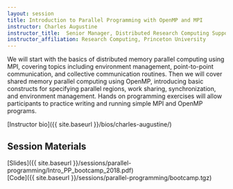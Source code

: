 ```yaml
---
layout: session
title: Introduction to Parallel Programming with OpenMP and MPI
instructor: Charles Augustine
instructor_title:  Senior Manager, Distributed Research Computing Support
instructor_affiliation: Research Computing, Princeton University
---
```


We will start with the basics of distributed memory parallel computing using MPI, covering topics including environment management, point-to-point communication, and collective communication routines.  Then we will cover shared memory parallel computing using OpenMP, introducing basic constructs for specifying parallel regions, work sharing, synchronization, and environment management.  Hands on programming exercises will allow participants to practice writing and running simple MPI and OpenMP programs.


[Instructor bio]({{ site.baseurl }}/bios/charles-augustine/)

## Session Materials ##

[Slides]({{ site.baseurl }}/sessions/parallel-programming/Intro_PP_bootcamp_2018.pdf)  
[Code]({{ site.baseurl }}/sessions/parallel-programming/bootcamp.tgz)
